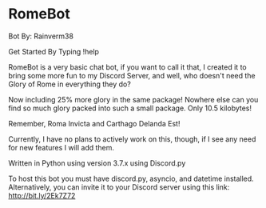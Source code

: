 # RomeBot
Bot By: Rainverm38

Get Started By Typing !help

RomeBot is a very basic chat bot, if you want to call it that, I created it to bring some more fun to my Discord Server, and well, who doesn't need the Glory of Rome in everything they do?

Now including 25% more glory in the same package! Nowhere else can you find so much glory packed into such a small package. Only 10.5 kilobytes! 

Remember, Roma Invicta and Carthago Delanda Est!

Currently, I have no plans to actively work on this, though, if I see any need for new features I will add them.

Written in Python using version 3.7.x using Discord.py

To host this bot you must have discord.py, asyncio, and datetime installed. Alternatively, you can invite it to your Discord server using this link: http://bit.ly/2Ek7Z72